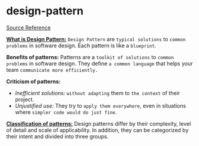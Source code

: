 # design-pattern

[Source Reference](https://refactoring.guru/design-patterns)

[**What is Design Pattern:**](definition.md) `Design Pattern` are `typical solutions` to `common problems`
in software design. Each pattern is like a `blueprint`. 

**Benefits of patterns:** Patterns are a `toolkit of solutions` to `common problems` in software design. They define
`a common language` that helps your team `communicate more efficiently.`

**Criticism of patterns:** 
* *Inefficient solutions:* `without adapting` them to `the context` of their project.
* *Unjustified use:* They try to `apply them everywhere`, even in situations where `simpler code would do just fine`.

[**Classification of patterns:**](classification.md) Design patterns differ by their complexity, level of detail and scale of applicability. In addition, they can be categorized by their intent and divided into three groups.

#
